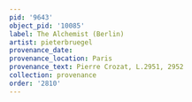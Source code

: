 ```yaml
---
pid: '9643'
object_pid: '10085'
label: The Alchemist (Berlin)
artist: pieterbruegel
provenance_date:
provenance_location: Paris
provenance_text: Pierre Crozat, L.2951, 2952
collection: provenance
order: '2810'
---
```

